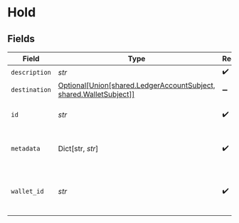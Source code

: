 # Hold


## Fields

| Field                                                                                                | Type                                                                                                 | Required                                                                                             | Description                                                                                          |
| ---------------------------------------------------------------------------------------------------- | ---------------------------------------------------------------------------------------------------- | ---------------------------------------------------------------------------------------------------- | ---------------------------------------------------------------------------------------------------- |
| `description`                                                                                        | *str*                                                                                                | :heavy_check_mark:                                                                                   | N/A                                                                                                  |
| `destination`                                                                                        | [Optional[Union[shared.LedgerAccountSubject, shared.WalletSubject]]](../../models/shared/subject.md) | :heavy_minus_sign:                                                                                   | N/A                                                                                                  |
| `id`                                                                                                 | *str*                                                                                                | :heavy_check_mark:                                                                                   | The unique ID of the hold.                                                                           |
| `metadata`                                                                                           | Dict[str, *str*]                                                                                     | :heavy_check_mark:                                                                                   | Metadata associated with the hold.                                                                   |
| `wallet_id`                                                                                          | *str*                                                                                                | :heavy_check_mark:                                                                                   | The ID of the wallet the hold is associated with.                                                    |